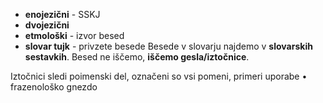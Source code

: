 - **enojezični** - SSKJ
- **dvojezični**
- **etmološki** - izvor besed
- **slovar tujk** - privzete besede
Besede v slovarju najdemo v **slovarskih sestavkih**.
Besed ne iščemo, **iščemo gesla/iztočnice**.

Iztočnici sledi poimenski del, označeni so vsi pomeni, primeri uporabe
• frazenološko gnezdo
